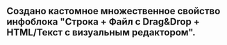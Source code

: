 ## Создано кастомное множественное свойство инфоблока "Строка + Файл с Drag&Drop + HTML/Текст с визуальным редактором".